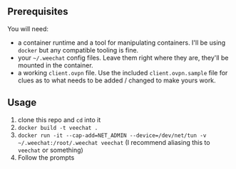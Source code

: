 ## Prerequisites
You will need:
- a container runtime and a tool for manipulating containers. I'll be using `docker` but any compatible tooling is fine.
- your `~/.weechat` config files. Leave them right where they are, they'll be mounted in the container.
- a working `client.ovpn` file. Use the included `client.ovpn.sample` file for clues as to what needs to be added / changed to make yours work.

## Usage
1. clone this repo and `cd` into it
2. `docker build -t veechat .`
3. `docker run -it --cap-add=NET_ADMIN --device=/dev/net/tun -v ~/.weechat:/root/.weechat veechat` (I recommend aliasing this to `veechat` or something)
4. Follow the prompts
